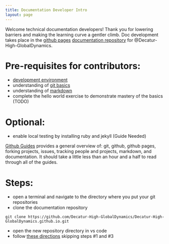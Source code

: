 ```yaml
---
title: Documentation Developer Intro
layout: page
---
```


Welcome technical documentation developers! Thank you for lowering barriers and making the learning curve a gentler climb. Doc development takes place in the [github pages][github-pages-overview] [documentation repository][team4026-doc-repo] for @Decatur-High-GlobalDynamics.

# Pre-requisites for contributors:
- [development environment](docs/devenv.md)
- understanding of [git basics](/docs/git_basics.md)
- understanding of [markdown][markdown-syntax]
- complete the hello world exercise to demonstrate mastery of the basics (TODO)

# Optional:
- enable local testing by installing ruby and jekyll (Guide Needed)

[Github Guides][github-guides] provides a general overview of: git, github, github pages, forking projects, issues, tracking people and projects, markdown, and documentation. It should take a little less than an hour and a half to read through all of the guides.

# Steps:
- open a terminal and navigate to the directory where you put your git repositories
- clone the documentation repository

```
git clone https://github.com/Decatur-High-GlobalDynamics/Decatur-High-GlobalDynamics.github.io.git
```

- open the new repository directory in vs code
- follow [these directions](https://help.github.com/articles/setting-up-your-github-pages-site-locally-with-jekyll/#platform-windows) skipping steps #1 and #3

[github-guides]: https://guides.github.com/
[markdown-syntax]: https://guides.github.com/pdfs/markdown-cheatsheet-online.pdf
[github-pages-overview]: https://help.github.com/categories/github-pages-basics/
[team4026-doc-repo]: https://github.com/Decatur-High-GlobalDynamics/Decatur-High-GlobalDynamics.github.io
